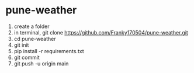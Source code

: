 # pune-weather

1. create a folder
2. in terminal, git clone https://github.com/Franky170504/pune-weather.git
3. cd pune-weather
4. git init
5. pip install -r requirements.txt
6. git commit
7. git push -u origin main